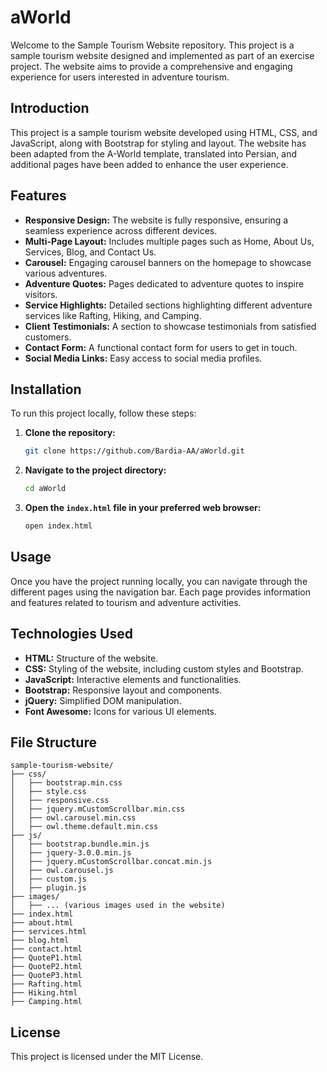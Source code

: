 # aWorld

Welcome to the Sample Tourism Website repository. This project is a sample tourism website designed and implemented as part of an exercise project. The website aims to provide a comprehensive and engaging experience for users interested in adventure tourism.

## Introduction

This project is a sample tourism website developed using HTML, CSS, and JavaScript, along with Bootstrap for styling and layout. The website has been adapted from the A-World template, translated into Persian, and additional pages have been added to enhance the user experience.

## Features

- **Responsive Design:** The website is fully responsive, ensuring a seamless experience across different devices.
- **Multi-Page Layout:** Includes multiple pages such as Home, About Us, Services, Blog, and Contact Us.
- **Carousel:** Engaging carousel banners on the homepage to showcase various adventures.
- **Adventure Quotes:** Pages dedicated to adventure quotes to inspire visitors.
- **Service Highlights:** Detailed sections highlighting different adventure services like Rafting, Hiking, and Camping.
- **Client Testimonials:** A section to showcase testimonials from satisfied customers.
- **Contact Form:** A functional contact form for users to get in touch.
- **Social Media Links:** Easy access to social media profiles.

## Installation

To run this project locally, follow these steps:

1. **Clone the repository:**
   ```bash
   git clone https://github.com/Bardia-AA/aWorld.git
   ```

2. **Navigate to the project directory:**
   ```bash
   cd aWorld
   ```

3. **Open the `index.html` file in your preferred web browser:**
   ```bash
   open index.html
   ```

## Usage

Once you have the project running locally, you can navigate through the different pages using the navigation bar. Each page provides information and features related to tourism and adventure activities.

## Technologies Used

- **HTML:** Structure of the website.
- **CSS:** Styling of the website, including custom styles and Bootstrap.
- **JavaScript:** Interactive elements and functionalities.
- **Bootstrap:** Responsive layout and components.
- **jQuery:** Simplified DOM manipulation.
- **Font Awesome:** Icons for various UI elements.

## File Structure

```
sample-tourism-website/
├── css/
│   ├── bootstrap.min.css
│   ├── style.css
│   ├── responsive.css
│   ├── jquery.mCustomScrollbar.min.css
│   ├── owl.carousel.min.css
│   ├── owl.theme.default.min.css
├── js/
│   ├── bootstrap.bundle.min.js
│   ├── jquery-3.0.0.min.js
│   ├── jquery.mCustomScrollbar.concat.min.js
│   ├── owl.carousel.js
│   ├── custom.js
│   ├── plugin.js
├── images/
│   ├── ... (various images used in the website)
├── index.html
├── about.html
├── services.html
├── blog.html
├── contact.html
├── QuoteP1.html
├── QuoteP2.html
├── QuoteP3.html
├── Rafting.html
├── Hiking.html
├── Camping.html
```

## License

This project is licensed under the MIT License.
